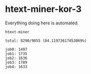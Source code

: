 # htext-miner-kor-3

Everything doing here is automated.

```
htext-miner

total: 8290/9855 (84.11973617453069%)

job0: 1497
job1: 1735
job2: 1636
job3: 1789
job4: 1633
```